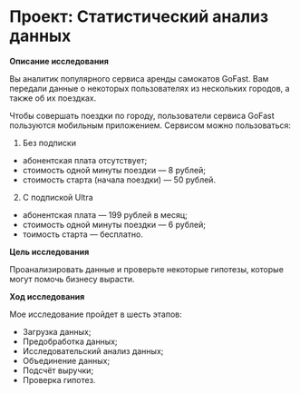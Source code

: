 # Проект: Статистический анализ данных

**Описание исследования**

Вы аналитик популярного сервиса аренды самокатов GoFast. Вам передали данные о некоторых пользователях из нескольких городов, а также об их поездках.

Чтобы совершать поездки по городу, пользователи сервиса GoFast пользуются мобильным приложением. Сервисом можно пользоваться:

1. Без подписки
- абонентская плата отсутствует;
- стоимость одной минуты поездки — 8 рублей;
- стоимость старта (начала поездки) — 50 рублей.

2. С подпиской Ultra
- абонентская плата — 199 рублей в месяц;
- стоимость одной минуты поездки — 6 рублей;
- тоимость старта — бесплатно.


**Цель исследования**

Проанализировать данные и проверьте некоторые гипотезы, которые могут помочь бизнесу вырасти.


**Ход исследования**

Мое исследование пройдет в шесть этапов:

- Загрузка данных;
- Предобработка данных;
- Исследовательский анализ данных;
- Объединение данных;
- Подсчёт выручки;
- Проверка гипотез.
